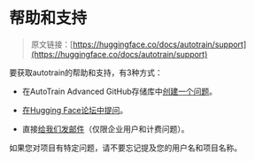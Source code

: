 # 帮助和支持

> 原文链接：[https://huggingface.co/docs/autotrain/support](https://huggingface.co/docs/autotrain/support)

要获取autotrain的帮助和支持，有3种方式：

+   在AutoTrain Advanced GitHub存储库中[创建一个问题](https://github.com/huggingface/autotrain-advanced/issues/new)。

+   [在Hugging Face论坛中提问](https://discuss.huggingface.co/c/autotrain/16)。

+   直接[给我们发邮件](mailto:autotrain@hf.co)（仅限企业用户和计费问题）。

如果您对项目有特定问题，请不要忘记提及您的用户名和项目名称。

